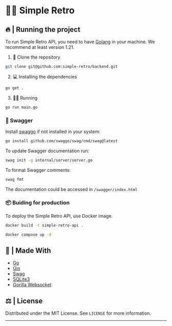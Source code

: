 # 👨‍💻 Simple Retro

## 🔥 | Running the project

To run Simple Retro API, you need to have [Golang](https://go.dev/) in your machine. We recommend at least version 1.21.

1. 🧹 Clone the repository

```bash
git clone git@github.com:simple-retro/backend.git
```

2. 💻 Installing the dependencies

```bash
go get .
```

3. 🏃‍♂️ Running

```bash
go run main.go
```

### 📖 Swagger

Install [swaggo](https://github.com/swaggo/swag) if not installed in your system:

```bash
go install github.com/swaggo/swag/cmd/swag@latest
```

To update Swagger documentation run:
```bash
swag init -g internal/server/server.go
```

To format Swagger comments:
```bash
swag fmt
```

The documentation could be accessed in `/swagger/index.html`

### 📦 Buiding for production

To deploy the Simple Retro API, use Docker image.

```bash
docker build -t simple-retro-api .
```

```bash
docker compose up -d
```

## 🔨 | Made With 
 
- [Go](https://go.dev/) 
- [Gin](https://github.com/gin-gonic/gin) 
- [Swag](https://github.com/swaggo/swag)
- [SQLite3](https://github.com/mattn/go-sqlite3)
- [Gorilla Websocket](https://github.com/gorilla/websocket)

## ⚖️ | License

Distributed under the MIT License. See `LICENSE` for more information.

---
